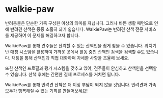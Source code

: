 # walkie-paw

반려동물은 단순한 가족 구성원 이상의 의미를 지닙니다. 그러나 바쁜 생활 패턴으로 인해 반려견 산책은 종종 소홀히 되기 쉽습니다. WalkiePaw는 반려견 산책 전문 서비스를 제공하여 이 문제를 해결하고자 합니다.

WalkiePaw를 통해 견주들은 신뢰할 수 있는 산책인을 쉽게 찾을 수 있습니다. 위치기반 매칭 시스템을 활용하여 가까운 곳에서 활동 중인 산책인 검색을 검색할 수도 있습니다. 채팅을 통해 산책인과 직접 대화하며 자세한 사항을 조율해 보세요.

또한 산책인 프로필과 평가 시스템을 갖추고 있어, 견주들이 안심하고 산책인을 선택할 수 있습니다. 산책 후에는 간편한 결제 프로세스를 거치면 됩니다.

WalkiePaw를 통해 반려견 산책은 더 이상 부담이 되지 않을 것입니다. 반려견과 가족 모두가 행복해질 수 있는 기회를 만들어보세요!
